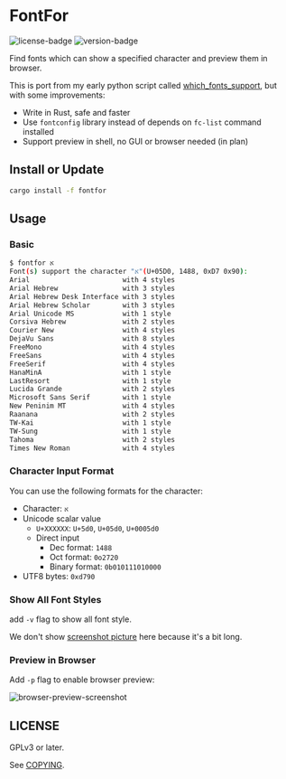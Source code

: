 # FontFor

![license-badge] ![version-badge]

Find fonts which can show a specified character and preview them in browser.

This is port from my early python script called [which_fonts_support][which_fonts_support-github], but with some improvements:

- Write in Rust, safe and faster
- Use `fontconfig` library instead of depends on `fc-list` command installed
- Support preview in shell, no GUI or browser needed (in plan)

## Install or Update

```bash
cargo install -f fontfor
```

## Usage

### Basic

```bash
$ fontfor א
Font(s) support the character "א"(U+05D0, 1488, 0xD7 0x90):
Arial                       with 4 styles
Arial Hebrew                with 3 styles
Arial Hebrew Desk Interface with 3 styles
Arial Hebrew Scholar        with 3 styles
Arial Unicode MS            with 1 style
Corsiva Hebrew              with 2 styles
Courier New                 with 4 styles
DejaVu Sans                 with 8 styles
FreeMono                    with 4 styles
FreeSans                    with 4 styles
FreeSerif                   with 4 styles
HanaMinA                    with 1 style
LastResort                  with 1 style
Lucida Grande               with 2 styles
Microsoft Sans Serif        with 1 style
New Peninim MT              with 4 styles
Raanana                     with 2 styles
TW-Kai                      with 1 style
TW-Sung                     with 1 style
Tahoma                      with 2 styles
Times New Roman             with 4 styles
```

### Character Input Format

You can use the following formats for the character:

- Character: `א`
- Unicode scalar value
  - `U+XXXXXX`: `U+5d0`, `U+05d0`, `U+0005d0`
  - Direct input
    - Dec format: `1488`
    - Oct format: `0o2720`
    - Binary format: `0b010111010000`
- UTF8 bytes: `0xd790`

### Show All Font Styles

add `-v` flag to show all font style.

We don't show [screenshot picture][verbose-mode-screenshot] here because it's a bit long.

### Preview in Browser

Add `-p` flag to enable browser preview:

![browser-preview-screenshot]

## LICENSE

GPLv3 or later.

See [COPYING][COPYING-file].

[license-badge]: https://img.shields.io/crates/l/fontfor?style=flat-square
[version-badge]: https://img.shields.io/crates/v/fontfor?style=flat-square
[which_fonts_support-github]: https://github.com/7sDream/which_fonts_support
[verbose-mode-screenshot]: https://rikka.7sdre.am/files/22ea7500-525b-47ba-9c4e-6ef963999983.png
[browser-preview-screenshot]: https://rikka.7sdre.am/files/81994541-9e44-4e96-827f-ddc960c03b26.png
[COPYING-file]: https://github.com/7sDream/fontfor/blob/master/COPYING
